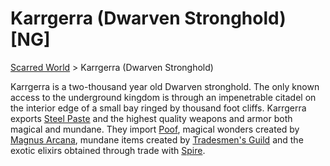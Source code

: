 # Karrgerra (Dwarven Stronghold) [NG]
[Scarred World](./scarred-world.md) > Karrgerra (Dwarven Stronghold)

Karrgerra is a two-thousand year old Dwarven stronghold. The only known access to the underground kingdom is through an impenetrable citadel on the interior edge of a small bay ringed by thousand foot cliffs. Karrgerra exports [Steel Paste](./steel-paste.md) and the highest quality weapons and armor both magical and mundane. They import [Poof](./poof.md), magical wonders created by [Magnus Arcana](./wizards.md), mundane items created by [Tradesmen's Guild](./tradesmen.md) and the exotic elixirs obtained through trade with [Spire](./trade-partner-1.md). 
